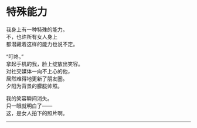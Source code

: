 # 特殊能力

我身上有一种特殊的能力。\
不，也许所有女人身上\
都潜藏着这样的能力也说不定。

“叮咚。”\
拿起手机的我，脸上绽放出笑容。\
对社交媒体一向不上心的他，\
居然难得地更新了朋友圈。\
夕阳为背景的朦胧帅照。

我的笑容瞬间消失。\
只一眼就明白了——\
这，是女人拍下的照片啊。

---
